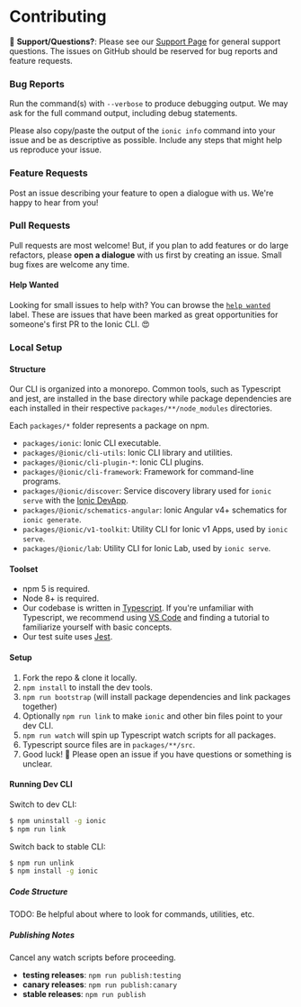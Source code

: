 # Contributing

:mega: **Support/Questions?**: Please see our [Support
Page](https://ionicframework.com/support) for general support questions. The
issues on GitHub should be reserved for bug reports and feature requests.

### Bug Reports

Run the command(s) with `--verbose` to produce debugging output. We may ask for
the full command output, including debug statements.

Please also copy/paste the output of the `ionic info` command into your issue
and be as descriptive as possible. Include any steps that might help us
reproduce your issue.

### Feature Requests

Post an issue describing your feature to open a dialogue with us. We're happy
to hear from you!

### Pull Requests

Pull requests are most welcome! But, if you plan to add features or do large
refactors, please **open a dialogue** with us first by creating an issue. Small
bug fixes are welcome any time.

#### Help Wanted

Looking for small issues to help with? You can browse the [`help
wanted`](https://github.com/ionic-team/ionic-cli/labels/help%20wanted) label.
These are issues that have been marked as great opportunities for someone's
first PR to the Ionic CLI. :heart_eyes:

### Local Setup

#### Structure

Our CLI is organized into a monorepo. Common tools, such as Typescript and jest,
are installed in the base directory while package dependencies are each
installed in their respective `packages/**/node_modules` directories.

Each `packages/*` folder represents a package on npm.

* `packages/ionic`: Ionic CLI executable.
* `packages/@ionic/cli-utils`: Ionic CLI library and utilities.
* `packages/@ionic/cli-plugin-*`: Ionic CLI plugins.
* `packages/@ionic/cli-framework`: Framework for command-line programs.
* `packages/@ionic/discover`: Service discovery library used for `ionic serve`
  with the [Ionic DevApp](https://ionicframework.com/docs/pro/devapp/).
* `packages/@ionic/schematics-angular`: Ionic Angular v4+ schematics for `ionic
  generate`.
* `packages/@ionic/v1-toolkit`: Utility CLI for Ionic v1 Apps, used by `ionic
  serve`.
* `packages/@ionic/lab`: Utility CLI for Ionic Lab, used by `ionic serve`.

#### Toolset

* npm 5 is required.
* Node 8+ is required.
* Our codebase is written in [Typescript](https://www.typescriptlang.org/). If
  you're unfamiliar with Typescript, we recommend using [VS
  Code](https://code.visualstudio.com/) and finding a tutorial to familiarize
  yourself with basic concepts.
* Our test suite uses [Jest](https://facebook.github.io/jest/).

#### Setup

1. Fork the repo & clone it locally.
1. `npm install` to install the dev tools.
1. `npm run bootstrap` (will install package dependencies and link packages
   together)
1. Optionally `npm run link` to make `ionic` and other bin files point to your
   dev CLI.
1. `npm run watch` will spin up Typescript watch scripts for all packages.
1. Typescript source files are in `packages/**/src`.
1. Good luck! :muscle: Please open an issue if you have questions or something
   is unclear.

#### Running Dev CLI

Switch to dev CLI:

```bash
$ npm uninstall -g ionic
$ npm run link
```

Switch back to stable CLI:

```bash
$ npm run unlink
$ npm install -g ionic
```

##### Code Structure

TODO: Be helpful about where to look for commands, utilities, etc.

##### Publishing Notes

Cancel any watch scripts before proceeding.

* **testing releases**: `npm run publish:testing`
* **canary releases**: `npm run publish:canary`
* **stable releases**: `npm run publish`
